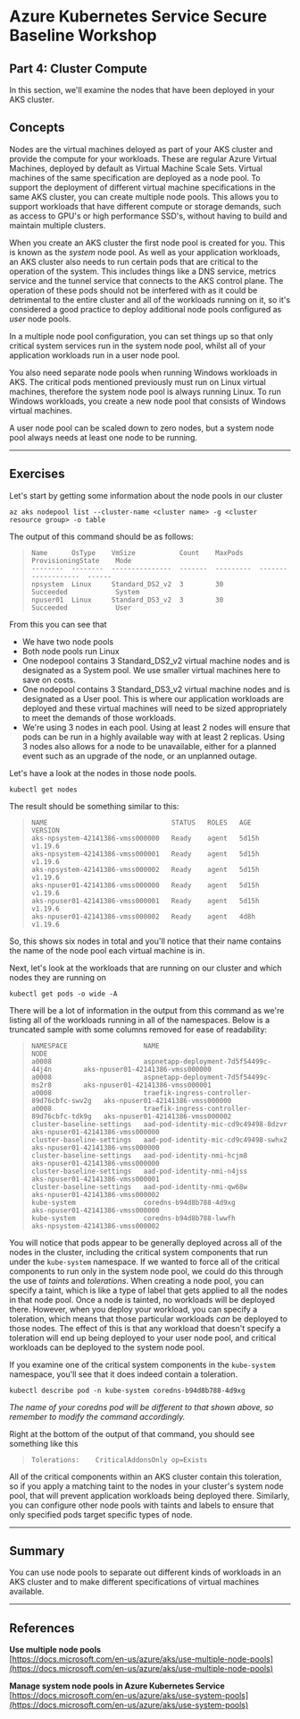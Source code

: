 # Azure Kubernetes Service Secure Baseline Workshop

## Part 4: Cluster Compute

In this section, we'll examine the nodes that have been deployed in your AKS cluster.

## Concepts

Nodes are the virtual machines deloyed as part of your AKS cluster and provide the compute for your workloads. These are regular Azure Virtual Machines, deployed by default as Virtual Machine Scale Sets. Virtual machines of the same specification are deployed as a node pool. To support the deployment of different virtual machine specifications in the same AKS cluster, you can create multiple node pools. This allows you to support workloads that have different compute or storage demands, such as access to GPU's or high performance SSD's, without having to build and maintain multiple clusters.

When you create an AKS cluster the first node pool is created for you. This is known as the *system* node pool. As well as your application workloads, an AKS cluster also needs to run certain pods that are critical to the operation of the system. This includes things like a DNS service, metrics service and the tunnel service that connects to the AKS control plane. The operation of these pods should not be interfered with as it could be detrimental to the entire cluster and all of the workloads running on it, so it's considered a good practice to deploy additional node pools configured as *user* node pools.

In a multiple node pool configuration, you can set things up so that only critical system services run in the system node pool, whilst all of your application workloads run in a user node pool.

You also need separate node pools when running Windows workloads in AKS. The critical pods mentioned previously must run on Linux virtual machines, therefore the system node pool is always running Linux. To run Windows workloads, you create a new node pool that consists of Windows virtual machines.

A user node pool can be scaled down to zero nodes, but a system node pool always needs at least one node to be running.

---

## Exercises

Let's start by getting some information about the node pools in our cluster
```
az aks nodepool list --cluster-name <cluster name> -g <cluster resource group> -o table
```
The output of this command should be as follows:
>```
>Name      OsType    VmSize           Count    MaxPods    ProvisioningState    Mode
>--------  --------  ---------------  -------  ---------  -------------------  ------
>npsystem  Linux     Standard_DS2_v2  3        30         Succeeded            System
>npuser01  Linux     Standard_DS3_v2  3        30         Succeeded            User
>```

From this you can see that
- We have two node pools
- Both node pools run Linux
- One nodepool contains 3 Standard_DS2_v2 virtual machine nodes and is designated as a System pool. We use smaller virtual machines here to save on costs.
- One nodepool contains 3 Standard_DS3_v2 virtual machine nodes and is designated as a User pool. This is where our application workloads are deployed and these virtual machines will need to be sized appropriately to meet the demands of those workloads.
- We're using 3 nodes in each pool. Using at least 2 nodes will ensure that pods can be run in a highly available way with at least 2 replicas. Using 3 nodes also allows for a node to be unavailable, either for a planned event such as an upgrade of the node, or an unplanned outage.

Let's have a look at the nodes in those node pools.

```
kubectl get nodes
```

The result should be something similar to this:

>```
>NAME                               STATUS   ROLES   AGE     VERSION
>aks-npsystem-42141386-vmss000000   Ready    agent   5d15h   v1.19.6
>aks-npsystem-42141386-vmss000001   Ready    agent   5d15h   v1.19.6
>aks-npsystem-42141386-vmss000002   Ready    agent   5d15h   v1.19.6
>aks-npuser01-42141386-vmss000000   Ready    agent   5d15h   v1.19.6
>aks-npuser01-42141386-vmss000001   Ready    agent   5d15h   v1.19.6
>aks-npuser01-42141386-vmss000002   Ready    agent   4d8h    v1.19.6
>```

So, this shows six nodes in total and you'll notice that their name contains the name of the node pool each virtual machine is in.

Next, let's look at the workloads that are running on our cluster and which nodes they are running on

```
kubectl get pods -o wide -A
```
There will be a lot of information in the output from this command as we're listing all of the workloads running in all of the namespaces. Below is a truncated sample with some columns removed for ease of readability:

>```
>NAMESPACE                   NAME                                         NODE
>a0008                       aspnetapp-deployment-7d5f54499c-44j4n        aks-npuser01-42141386-vmss000000
>a0008                       aspnetapp-deployment-7d5f54499c-ms2r8        aks-npuser01-42141386-vmss000001
>a0008                       traefik-ingress-controller-89d76cbfc-swv2g   aks-npuser01-42141386-vmss000000
>a0008                       traefik-ingress-controller-89d76cbfc-tdk9g   aks-npuser01-42141386-vmss000002
>cluster-baseline-settings   aad-pod-identity-mic-cd9c49498-8dzvr         aks-npuser01-42141386-vmss000000
>cluster-baseline-settings   aad-pod-identity-mic-cd9c49498-swhx2         aks-npuser01-42141386-vmss000000
>cluster-baseline-settings   aad-pod-identity-nmi-hcjm8                   aks-npuser01-42141386-vmss000000
>cluster-baseline-settings   aad-pod-identity-nmi-n4jss                   aks-npuser01-42141386-vmss000001
>cluster-baseline-settings   aad-pod-identity-nmi-qw68w                   aks-npuser01-42141386-vmss000002
>kube-system                 coredns-b94d8b788-4d9xg                      aks-npuser01-42141386-vmss000000
>kube-system                 coredns-b94d8b788-lwwfh                      aks-npsystem-42141386-vmss000002
>```
You will notice that pods appear to be generally deployed across all of the nodes in the cluster, including the critical system components that run under the `kube-system` namespace. If we wanted to force all of the critical components to run only in the system node pool, we could do this through the use of *taints* and *tolerations*. When creating a node pool, you can specify a taint, which is like a type of label that gets applied to all the nodes in that node pool. Once a node is tainted, no workloads will be deployed there. However, when you deploy your workload, you can specify a toleration, which means that those particular workloads *can* be deployed to those nodes. The effect of this is that any workload that doesn't specify a toleration will end up being deployed to your user node pool, and critical workloads can be deployed to the system node pool.

If you examine one of the critical system components in the `kube-system` namespace, you'll see that it does indeed contain a toleration.

```
kubectl describe pod -n kube-system coredns-b94d8b788-4d9xg
```

*The name of your coredns pod will be different to that shown above, so remember to modify the command accordingly.*

Right at the bottom of the output of that command, you should see something like this

>```
>Tolerations:    CriticalAddonsOnly op=Exists
>```

All of the critical components within an AKS cluster contain this toleration, so if you apply a matching taint to the nodes in your cluster's system node pool, that will prevent application workloads being deployed there. Similarly, you can configure other node pools with taints and labels to ensure that only specified pods target specific types of node.

---

## Summary

You can use node pools to separate out different kinds of workloads in an AKS cluster and to make different specifications of virtual machines available.

---

## References

**Use multiple node pools**  
[https://docs.microsoft.com/en-us/azure/aks/use-multiple-node-pools](https://docs.microsoft.com/en-us/azure/aks/use-multiple-node-pools)

**Manage system node pools in Azure Kubernetes Service**  
[https://docs.microsoft.com/en-us/azure/aks/use-system-pools](https://docs.microsoft.com/en-us/azure/aks/use-system-pools)
